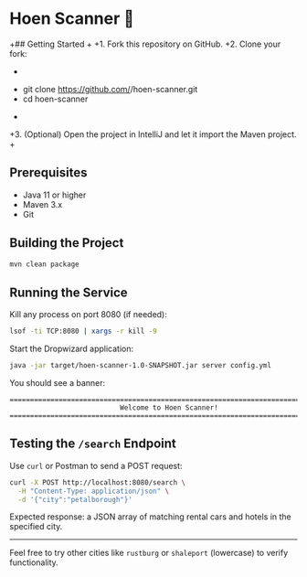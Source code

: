 # Hoen Scanner 🐚

+## Getting Started
+
+1. Fork this repository on GitHub.
+2. Clone your fork:
+   ```bash
+   git clone https://github.com/<your-username>/hoen-scanner.git
+   cd hoen-scanner
+   ```
+3. (Optional) Open the project in IntelliJ and let it import the Maven project.
+
## Prerequisites

- Java 11 or higher
- Maven 3.x
- Git

## Building the Project

```bash
mvn clean package
```

## Running the Service

Kill any process on port 8080 (if needed):

```bash
lsof -ti TCP:8080 | xargs -r kill -9
```

Start the Dropwizard application:

```bash
java -jar target/hoen-scanner-1.0-SNAPSHOT.jar server config.yml
```

You should see a banner:

```
================================================================================
                           Welcome to Hoen Scanner!
================================================================================
```

## Testing the `/search` Endpoint

Use `curl` or Postman to send a POST request:

```bash
curl -X POST http://localhost:8080/search \
  -H "Content-Type: application/json" \
  -d '{"city":"petalborough"}'
```

Expected response: a JSON array of matching rental cars and hotels in the specified city.

---

Feel free to try other cities like `rustburg` or `shaleport` (lowercase) to verify functionality.